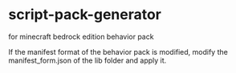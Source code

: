 # script-pack-generator
for minecraft bedrock edition behavior pack

If the manifest format of the behavior pack is modified, modify the manifest_form.json of the lib folder and apply it.
